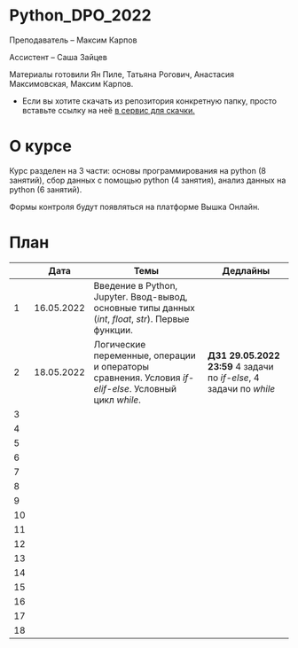 # Python_DPO_2022

Преподаватель – Максим Карпов

Ассистент – Саша Зайцев

Материалы готовили Ян Пиле, Татьяна Рогович, Анастасия Максимовская, Максим Карпов.

- Если вы хотите скачать из репозитория конкретную папку, просто вставьте ссылку на неё [в сервис для скачки.](https://minhaskamal.github.io/DownGit/#/home)

# О курсе

Курс разделен на 3 части: основы программирования на python (8 занятий), сбор данных с помощью python (4 занятия), анализ данных на python (6 занятий).

Формы контроля будут появляться на платформе Вышка Онлайн.

# План

||Дата|Темы|Дедлайны|  
|----------------|---------|------|-------|
|1|16.05.2022|Введение в Python, Jupyter. Ввод-вывод, основные типы данных (*int*, *float*, *str*). Первые функции.||
|2|18.05.2022|Логические переменные, операции и операторы сравнения. Условия *if-elif-else*. Условный цикл *while*.|**ДЗ1 29.05.2022 23:59** 4 задачи по *if-else*, 4 задачи по *while*|
|3||||
|4||||
|5||||
|6||||
|7||||
|8||||
|9||||
|10||||
|11||||
|12||||
|13||||
|14||||
|15||||
|16||||
|17||||
|18||||
